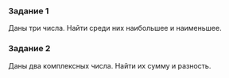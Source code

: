 ### Задание 1

Даны три числа. Найти среди них наибольшее и наименьшее.

### Задание 2

Даны два комплексных числа. Найти их сумму и разность.

